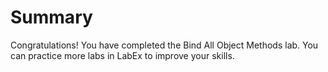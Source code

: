 # Summary

Congratulations! You have completed the Bind All Object Methods lab. You can practice more labs in LabEx to improve your skills.
